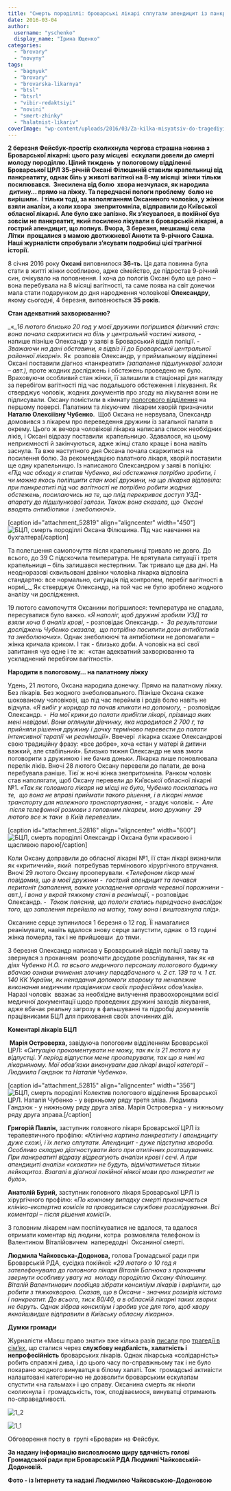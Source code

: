 ```yaml
---
title: "Смерть породіллі: броварські лікарі сплутали апендицит із панкреатитом?"
date: 2016-03-04
author: 
  username: "yschenko"
  display_name: "Ірина Ющенко"
categories: 
  - "brovary"
  - "novyny"
tags: 
  - "bagnyuk"
  - "brovary"
  - "brovarska-likarnya"
  - "btsl"
  - "btsrl"
  - "vibir-redaktsiyi"
  - "novini"
  - "smert-zhinky"
  - "halatnist-likariv"
coverImage: "wp-content/uploads/2016/03/Za-kilka-misyatsiv-do-tragediyi-1.jpg"
---
```


**2 березня Фейсбук-простір сколихнула чергова страшна новина з Броварської лікарні: цього разу міcцеві  ескулапи довели до смерті молоду породіллю. Цілий тиждень  у пологовому відділенні Броварської ЦРЛ 35-річній Оксані Філюшиній ставили крапельниці від панкреатиту, однак біль у животі вагітної на 8-му місяці  жінки тільки посилювався.  Знесилена від болю  хвора незчулася, як народила  дитину... прямо на ліжку. Та передчасні пологи проблему  болю не вирішили.  І тільки тоді, за наполяганням Оксаниного чоловіка, у жінки взяли аналізи, а коли хвора  знепритомніла, відправили до Київської обласної лікарні. Але було вже запізно. Як з’ясувалося, в покійної був зовсім не панкреатит, який посилено лікували в броварській лікарні, а гострий апендицит, що лопнув. Вчора, 3 березня, мешканці села Літки  прощалися з мамою двотижневої Анюти та 9-річного Сашка. Наші журналісти спробували з’ясувати подробиці цієї трагічної історії.**

8 січня 2016 року **Оксані** виповнилося **36-ть.** Ця дата повинна була стати в житті жінки особливою, адже сімейство, де підростав 9-річний син, очікувало на поповнення. І хоча до пологів Оксані було ще рано – вона перебувала на 8 місяці вагітності, та саме поява на світ донечки мала стати подарунком до дня народження чоловікові **Олександру**, якому сьогодні, 4 березня, виповнюється **35 років**.

**Стан адекватний захворюванню?**

_«__16 лютого близько 20 год у моєї дружини погіршився фізичний стан: вона почала скаржитися на біль у центральній частині живота,_ \- напише пізніше Олександр у заяві в Броварський відділ поліції. - _Зважаючи на дані обставини, я відвіз її до Броварської центральної районної лікарні»._ Як  розповів Олександр, у приймальному відділенні Оксані поставили діагноз «панкреатит» _(запалення підшлункової залози – авт.),_ проте жодних досліджень і обстежень проведено не було. Враховуючи особливий стан жінки, її залишили в стаціонарі для нагляду за перебігом вагітності під час подальшого обстеження і лікування. Як стверджує чоловік, жодних документів про згоду на лікування вони не підписували. Оксану помістили в кімнату [пологового відділення](https://mpz.brovary.org/skilki-koshtuye-naroditi-v-brovarah-shho-kazhut-likari-ta-porodilli/) на першому поверсі. Палатним та лікуючим  лікарем хворій призначили **Наталю Олексіївну Чубенко**.  Щоб Оксана не нервувала, Олександр домовився з лікарем про переведення дружини із загальної палати в окрему. Цього ж вечора чоловікові лікарка написала список необхідних ліків, і Оксані відразу поставили  крапельницю. Здавалося, на цьому неприємності й закінчуються, адже жінці стало краще і вона навіть заснула. Та вже наступного дня Оксана почала скаржитися на посилення болю. За рекомендацією палатного лікаря, хворій поставили ще одну крапельницю. Із написаного Олександром у заяві в поліцію: «_Під час обходу я спитав Чубенко_, _які обстеження потрібно зробити, і чи можна якось поліпшити стан моєї дружини, на що лікарка відповіла: при панкреатиті під час вагітності не потрібно робити жодних обстежень, посилаючись на те, що плід перекриває доступ УЗД-апарату до підшлункової залози. Також вона сказала, що  Оксані вводять антибіотики  і знеболюючі»_.

\[caption id="attachment\_52819" align="aligncenter" width="450"\]![БЦЛ, смерть породіллі](https://mpz.brovary.org/wp-content/uploads/2016/03/pid-chas-navchannya-na-buhgaltera.jpg) Оксана Філюшина. Під час навчання на бухгалтера\[/caption\]

Та полегшення самопочуття після крапельниці тривало не довго. До всього, до 39 С підскочила температура. Не врятувала ситуації і третя крапельниця – біль залишався нестерпним. Так тривало ще два дні. На неодноразові схвильовані дзвінки чоловіка лікарка відповіла стандартно: все нормально, ситуація під контролем, перебіг вагітності в нормі_._ Як стверджує Олександр, на той час не було зроблено жодного аналізу чи дослідження.

19 лютого самопочуття Оксанини погіршилося: температура не спадала, пересуватися було важко. «_Я наполіг, щоб дружині зробили УЗД та взяли хоча б аналіз крові,_ \- розповідає Олександр. -  _За результатами досліджень Чубенко сказала,  що потрібно посилити дози антибіотиків та знеболюючих»._ Однак знеболюючі та антибіотики не допомагали – жінка кричала криком. І так - близько доби. А чоловік на всі свої запитання чув одне і те ж:  «стан адекватний захворюванню та ускладнений перебігом вагітності».

**Народити в пологовому… на палатному ліжку**

Удень, 21 лютого, Оксана народила донечку. Прямо на палатному ліжку. Без лікарів. Без жодного знеболювального. Пізніше Оксана скаже шокованому чоловікові, що під час переймів і родів болю навіть не відчула. _«Я вибіг у коридор та почав кликати на допомогу,_ \- розповідає Олександр. -  _На мої крики до палати прибігли лікарі, прізвища яких мені невідомі._ _Вони оглянули дівчинку, яка народилася 2 700 г, та прийняли рішення дружину і дочку терміново перевести до палати інтенсивної терапії чи реанімації»_. Ввечері  лікарка скаже Олександрові свою традиційну фразу: «все добре», хоча «стан у матері й дитини важкий, але стабільний». Близько тижня Олександр не мав змоги поговорити з дружиною і не бачив доньки. Лікарка лише поновлювала перелік ліків. Вночі 28 лютого Оксану перевели до палати, де вона перебувала раніше. Тієї ж ночі жінка знепритомніла. Ранком чоловік став наполягати, щоб Оксану перевели до Київської обласної лікарні №1. _«Так як головного лікаря на місці не було, Чубенко посилалась на те,  що вона не вправі приймати такого рішення, і в лікарні немає транспорту для належного транспортування,_ - згадує чоловік. -  _Але  після телефонної розмови з головним лікарем, мою дружину  29 лютого все ж таки  в Київ перевезли»._

\[caption id="attachment\_52816" align="aligncenter" width="600"\]![БЦЛ, смерть породіллі](https://mpz.brovary.org/wp-content/uploads/2016/03/Vony-buly-krasyvoyu-i-shhaslyvoyu-paroyu.jpg) Олександр і Оксана були красивою і щасливою парою\[/caption\]

Коли Оксану доправили до обласної лікарні №1, її стан лікарі визначили як «критичний», який  потребував термінового хірургічного втручання. Вночі 29 лютого Оксану прооперували. «_Телефоном лікар мені повідомив, що в моєї дружини -  гострий апендицит та почався перитоніт (запалення, важке ускладнення органів черевної порожнини - авт.), і вона у вкрай тяжкому стані в реанімації,_ \- розповідає Олександр. -  _Також пояснив, що пологи стались передчасно внаслідок того, що запалення перейшло на матку, тому вона і виштовхнула плід»._

Оксанине серце зупинилося 1 березня о 12 год. Її намагалися реанімувати, навіть вдалося знову серце запустити, однак  о 13 годині  жінка померла, так і не прийшовши  до тями.

3 березня Олександр написав у Броварський відділ поліції заяву та звернувся з проханням  розпочати досудове розслідування, так як _«в діях Чубенко Н.О. та всього медичного персоналу пологового будинку вбачаю ознаки вчинення злочину передбаченого ч. 2 ст. 139 та ч. 1 ст. 140 КК України, як ненадання допомоги хворому та неналежне виконання медичним працівником своїх професійних обов’язків»._ Наразі чоловік  вважає за необхідне вилучення правоохоронцями всієї медичної документації щодо проведених дружині заходів лікування, адже вбачає реальну загрозу в фальшуванні та підробці документів працівниками БЦЛ для приховання своїх злочинних дій.

**Коментарі лікарів БЦЛ**

 **Марія Островерха,** завідуюча пологовим відділенням Броварської ЦРЛ: _«Ситуацію прокоментувати не можу, так як із 21 лютого я у відпустці. У період відпустки мене прооперували, так що я нині на лікарняному. Мої обов’язки виконували два лікарі вищої категорії – Людмила Гандзюк та Наталія Чубенко»._

\[caption id="attachment\_52815" align="aligncenter" width="356"\]![БЦЛ, смерть породіллі](https://mpz.brovary.org/wp-content/uploads/2016/03/p1.jpg) Колектив пологового відділення Броварської ЦРЛ. Наталія Чубенко - у верхньому ряду третя зліва. Людмила Гандзюк - у нижньому ряду друга зліва. Марія Островерха - у нижньому ряду друга зправа.\[/caption\]

**Григорій Павлін,** заступник головного лікаря Броварської ЦРЛ із терапевтичного профілю: _«Клінічна картина панкреатиту і апендициту дуже схожі, і їх легко сплутати. Апендицит - дуже підступна хвороба. Особливо складно діагностувати його при атипічних розташуваннях. При панкреатиті відразу відреагують аналізи крові і сечі. А при апендициті аналізи «скакати» не будуть, відмічатиметься тільки лейкоцитоз. Взагалі в діагнозі покійної ніякої мови про панкреатит не було»._

**Анатолій Бурий,** заступник головного лікаря Броварської ЦРЛ із хірургічного профілю: _«По кожному випадку смерті призначається клініко-експертна комісія та проводиться службове розслідування. Всі коментарі – після рішення комісії»._

З головним лікарем нам поспілкуватися не вдалося, та вдалося  отримати коментар від людини, котра  розмовляла телефоном із Валентином Віталійовичем  напередодні  Оксаниної смерті.

**Людмила Чайковська-Додонова,** голова Громадської ради при Броварській РДА, сусідка покійної: _«29 лютого о 10 год я зателефонувала до головного лікаря Віталія Багнюка з проханням звернути особливу увагу на  молоду породіллю Оксану Філюшину. Віталій Валентинович пообіцяв зібрати консиліум лікарів і вирішити, що робити з тяжкохворою. Сказав, що в Оксани - значних розмірів кістома і панкреатит. До всього, тиск 80/40, а в обласній лікарні таких хворих не беруть. Однак зібрав консиліум і зробив усе для того, щоб хвору якнайшвидше відправили в Київську обласну лікарню»._

**Думки громади**

Журналісти «Маєш право знати» вже кілька разів [писали](https://mpz.brovary.org/rodychi-pokijnogo-39-litnogo-cholovika-zvynuvachuyut-brovarskyh-likariv-u-sluzhbovij-nedbalosti) про [трагедії в сім’ях](https://mpz.brovary.org/u-brovarah-46-richniy-cholovik-pomer-cherez-sluzhbovu-nedbalist-pratsivnikiv-ekstrenoyi-dopomogi/), що сталися через **службову недбалість, халатність і непрофесійність** броварських лікарів. Однак лікарська «солідарність» робить справжні дива, і до цього часу по-справжньому так і не було покарано жодного винуватця в білому халаті. Тож  громадські активісти налаштовані категорично не дозволити броварським ескулапам спустити «на гальмах» і цю справу. Оксанина смерть як ніколи сколихнула і  громадськість, тож, сподіваємося, винуватці отримають по-справедливості.

![1_2](https://mpz.brovary.org/wp-content/uploads/2016/03/1_2.jpg)

![1_1](https://mpz.brovary.org/wp-content/uploads/2016/03/1_1.jpg)

Обговорення посту в  групі «Бровари» на Фейсбук.

**За надану інформацію висловлюємо щиру вдячність голові Громадської ради при Броварській РДА Людмилі Чайковській-Додоновій.**

**Фото - із Інтернету та надані Людмилою Чайковською-Додоновою**

